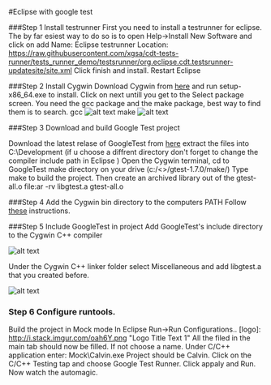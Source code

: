 #Eclipse with google test

###Step 1 Install testrunner
First you need to install a testrunner for eclipse. The by far esiest 
way to do so is to open Help->Install New Software and click on add
Name: Eclipse testrunner
Location: https://raw.githubusercontent.com/xgsa/cdt-tests-runner/tests_runner_demo/testsrunner/org.eclipse.cdt.testsrunner-updatesite/site.xml
Click finish and install.
Restart Eclipse

###Step 2 Install Cygwin
Download Cygwin from [here](https://www.cygwin.com/install.html) and run setup-x86_64.exe 
to install. Click on next untill you get to the Select package screen. You need the gcc 
package and the make package, best way to find them is to search.
gcc
![alt text](http://i.stack.imgur.com/wFapq.jpg "Logo Title Text 1")
make
![alt text](http://i.stack.imgur.com/2nxjA.jpg "Logo Title Text 1")

###Step 3 Download and build Google Test project

Download the latest relase of GoogleTest from [here](https://code.google.com/p/googletest/downloads/list) extract the files into C:\Development
(if u choose a diffrent directory don't forget to change the compiler include path in Eclipse )
Open the Cygwin terminal, cd to GoogleTest make directory on your drive (c:/<<yourpath>>/gtest-1.7.0/make/)
Type make to build the project. Then create an archived library out of the gtest-all.o file:ar -rv libgtest.a gtest-all.o


###Step 4 Add the Cygwin bin directory to the computers PATH
Follow [these](http://www.java.com/en/download/help/path.xml) instructions.


###Step 5 Include GoogleTest in project
Add GoogleTest's include directory to the Cygwin C++ compiler

![alt text](http://i.stack.imgur.com/Qs4Z2.png "Logo Title Text 1")

Under the Cygwin C++ linker folder select Miscellaneous and add libgtest.a that you created before.

![alt text](http://i.stack.imgur.com/WKi79.png "Logo Title Text 1")

### Step 6 Configure runtools.
Build the project in Mock mode
In Eclipse Run->Run Configurations.. 
[logo]: http://i.stack.imgur.com/oah6Y.png "Logo Title Text 1"
All the filed in the main tab should now be filled. If not choose a name.
Under C/C++ application enter: Mock\Calvin.exe
Project should be Calvin. Click on the C/C++ Testing tap and choose Google Test Runner.
Click appaly and Run.
Now watch the automagic.

